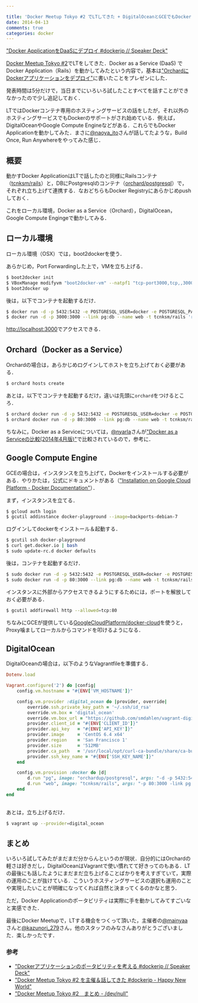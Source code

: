 ```yaml
---

title: 'Docker Meetup Tokyo #2 でLTしてきた + DigitalOceanとGCEでもDocker Applicationを動かしてみた'
date: 2014-04-13
comments: true
categories: docker
---
```


<script async class="speakerdeck-embed" data-id="21343140a3970131166e024e11a95d47" data-ratio="1.33333333333333" src="http://speakerdeck.com/assets/embed.js"></script>

["Docker ApplicationをDaaSにデプロイ #dockerjp // Speaker Deck"](https://speakerdeck.com/tcnksm/docker-applicationwodaasnidepuroi-number-dockerjp)

[Docker Meetup Tokyo #2](http://connpass.com/event/5640/)でLTをしてきた．Docker as a Service (DaaS) でDocker Application（Rails）を動かしてみたという内容で，基本は["OrchardにDockerアプリケーションをデプロイ"](http://deeeet.com/writing/2014/03/22/docker-orchard/)に書いたことをプレゼンにした．

発表時間は5分だけで，当日までにいろいろ試したことすべてを話すことができなかったので少し追記しておく．

LTではDockerコンテナ専用のホスティングサービスの話をしたが，それ以外のホスティングサービスでもDockerのサポートがされ始めている．例えば，DigitalOceanやGoogle Compute Engineなどがある．これらでもDocker Applicationを動かしてみた．まさに[@naoya_ito]()さんが話してたような，Build Once, Run Anywhereをやってみた感じ．

## 概要

動かすDocker ApplicationはLTで話したのと同様にRailsコンテナ（[tcnksm/rails](https://github.com/tcnksm/sample-docker-orchard/blob/master/Dockerfile)）と，DBにPostgresqlのコンテナ（[orchard/postgresql]()）で，それぞれ立ち上げて連携する．なおどちらもDocker Registryにあらかじめpushしておく．

これをローカル環境，Docker as a Service（Orchard），DigitalOcean，Google Compute Engingeで動かしてみる．

## ローカル環境

ローカル環境（OSX）では，boot2dockerを使う．

あらかじめ，Port Forwardingした上で，VMを立ち上げる．

```bash
$ boot2docker init
$ VBoxManage modifyvm "boot2docker-vm" --natpf1 "tcp-port3000,tcp,,3000,,3000"
$ boot2docker up
```

後は，以下でコンテナを起動するだけ．

```bash
$ docker run -d -p 5432:5432 -e POSTGRESQL_USER=docker -e POSTGRESQL_PASS=docker --name pg orchardup/postgresql
$ docker run -d -p 3000:3000 --link pg:db --name web -t tcnksm/rails 'rake db:create && rake db:migrate && rails s'
```

[http://localhost:3000]()でアクセスできる．

## Orchard（Docker as a Service）

Orchardの場合は，あらかじめログインしてホストを立ち上げておく必要がある．

```bash
$ orchard hosts create
```

あとは，以下でコンテナを起動するだけ，違いは先頭に`orchard`をつけるところ．


```bash
$ orchard docker run -d -p 5432:5432 -e POSTGRESQL_USER=docker -e POSTGRESQL_PASS=docker --name pg orchardup/postgresql
$ orchard docker run -d -p 80:3000 --link pg:db --name web -t tcnksm/rails 'rake db:create && rake db:migrate && rails s'
```

ちなみに，Docker as a Serviceについては，[@nyarla](https://twitter.com/nyarla)さんが["Docker as a Serviceの比較(2014年4月版)"](http://qiita.com/nyarla/items/2015840bb6ed955d0250)で比較されているので，参考に．

## Google Compute Engine

GCEの場合は，インスタンスを立ち上げて，Dockerをインストールする必要がある．やりかたは，公式にドキュメントがある（["Installation on Google Cloud Platform - Docker Documentation"](http://docs.docker.io/en/latest/installation/google/)）．

まず，インスタンスを立てる．

```bash
$ gcloud auth login
$ gcutil addinstance docker-playground --image=backports-debian-7
```

ログインしてdockerをインストール＆起動する．

```bash
$ gcutil ssh docker-playground
$ curl get.docker.io | bash
$ sudo update-rc.d docker defaults
```

後は，コンテナを起動するだけ．

```bash
$ sudo docker run -d -p 5432:5432 -e POSTGRESQL_USER=docker -e POSTGRESQL_PASS=docker --name pg orchardup/postgresql
$ sudo docker run -d -p 80:3000 --link pg:db --name web -t tcnksm/rails 'rake db:create && rake db:migrate && rails s'
```

インスタンスに外部からアクセスできるようにするためには，ポートを解放しておく必要がある．

```bash
$ gcutil addfirewall http --allowed=tcp:80
```

ちなみにGCEが提供している[GoogleCloudPlatform/docker-cloud](https://github.com/GoogleCloudPlatform/docker-cloud)を使うと，Proxy噛ましてローカルからコマンドを叩けるようになる．

## DigitalOcean

DigitalOceanの場合は，以下のようなVagrantfileを準備する．

```ruby
Dotenv.load

Vagrant.configure('2') do |config|
    config.vm.hostname = "#{ENV['VM_HOSTNAME']}"

    config.vm.provider :digital_ocean do |provider, override|
        override.ssh.private_key_path = '~/.ssh/id_rsa'
        override.vm.box = 'digital_ocean'
        override.vm.box_url = "https://github.com/smdahlen/vagrant-digitalocean/raw/master/box/digital_ocean.box"
        provider.client_id = "#{ENV['CLIENT_ID']}"
        provider.api_key   = "#{ENV['API_KEY']}"
        provider.image     = 'CentOS 6.4 x64'
        provider.region    = 'San Francisco 1'
        provider.size      = '512MB'
        provider.ca_path   = '/usr/local/opt/curl-ca-bundle/share/ca-bundle.crt'
        provider.ssh_key_name = "#{ENV['SSH_KEY_NAME']}"
    end

    config.vm.provision :docker do |d|
        d.run "pg", image: "orchardup/postgresql", args: "-d -p 5432:5432 -e POSTGRESQL_USER=docker -e POSTGRESQL_PASS=docker"
        d.run "web", image: "tcnksm/rails", args: "-p 80:3000 -link pg:db", cmd: "'rake db:create && rake db:migrate && rails s'"
    end
end
            
```

あとは，立ち上げるだけ．

```bash
$ vagrant up --provider=digital_ocean
```

## まとめ

いろいろ試してみたがまだまだ分からんというのが現状．自分的にはOrchardの軽さは好きだし，DigitalOceanはVagrantで使い慣れてて好きってのもある．LTの最後にも話したようにまだまだ立ち上げることばかりを考えすぎていて，実際の運用のことが抜けている．こういうホスティングサービスの選択も運用のことや実現したいことが明確になってくれば自然と決まってくるのかなと思う．

ただ，Docker Applicationのポータビリティは実際に手を動かしてみてすごいなと実感できた．

最後にDocker Meetupで，LTする機会をつくって頂いた，主催者の[@mainyaa](https://twitter.com/mainyaa)さんと[@kazunori_279](https://twitter.com/kazunori_279)さん，他のスタッフのみなさんありがとうございました．楽しかったです．


### 参考

- ["Dockerアプリケーションのポータビリティを考える #dockerjp // Speaker Deck"](https://speakerdeck.com/naoya/dockerapurikesiyonfalsepotabiriteiwokao-eru-number-dockerjp)
- ["Docker Meetup Tokyo #2 を主催＆話してきた #dockerjp - Happy New World"](http://d.hatena.ne.jp/mainyaa/20140411/p1)
- ["Docker Meetup Tokyo #2　まとめ - /dev/null"](http://gitpub.hatenablog.com/entry/2014/04/12/020901)







